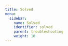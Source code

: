 ```yaml
---
title: Solved
menu:
  sidebar:
    name: Solved
    identifier: solved
    parent: troubleshooting
    weight: 10
---
```

